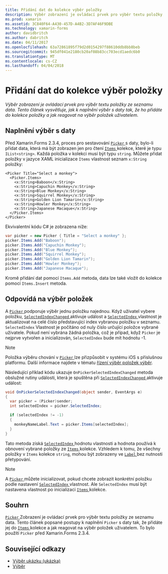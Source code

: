 ```yaml
---
title: Přidání dat do kolekce výběr položky
description: Výběr zobrazení je ovládací prvek pro výběr textu položky ze seznamu data. Tento článek vysvětluje, jak k naplnění výběr s daty tak, že ho přidáte do kolekce položky a jak reagovat na výběr položek uživatelem.
ms.prod: xamarin
ms.assetid: 3C840F64-A430-457D-A4B2-3D7AF46F9DBE
ms.technology: xamarin-forms
author: davidbritch
ms.author: dabritch
ms.date: 04/11/2017
ms.openlocfilehash: 63a72861895f79d2d0154297f88610ddb8bb8beb
ms.sourcegitcommit: 945df041e2180cb20af08b83cc703ecd1aedc6b0
ms.translationtype: MT
ms.contentlocale: cs-CZ
ms.lasthandoff: 04/04/2018
---
```

# <a name="adding-data-to-a-pickers-items-collection"></a>Přidání dat do kolekce výběr položky

_Výběr zobrazení je ovládací prvek pro výběr textu položky ze seznamu data. Tento článek vysvětluje, jak k naplnění výběr s daty tak, že ho přidáte do kolekce položky a jak reagovat na výběr položek uživatelem._

## <a name="populating-a-picker-with-data"></a>Naplnění výběr s daty

Před Xamarin.Forms 2.3.4, proces pro sestavování [ `Picker` ](https://developer.xamarin.com/api/type/Xamarin.Forms.Picker/) s daty, bylo-li přidat data, která má být zobrazen jen pro čtení [ `Items` ](https://developer.xamarin.com/api/property/Xamarin.Forms.Picker.Items/) kolekce, které je typu `IList<string>`. Každá položka v kolekci musí být typu `string`. Můžete přidat položky v jazyce XAML inicializace `Items` vlastnost seznam `x:String` položky:

```xaml
<Picker Title="Select a monkey">
  <Picker.Items>
    <x:String>Baboon</x:String>
    <x:String>Capuchin Monkey</x:String>
    <x:String>Blue Monkey</x:String>
    <x:String>Squirrel Monkey</x:String>
    <x:String>Golden Lion Tamarin</x:String>
    <x:String>Howler Monkey</x:String>
    <x:String>Japanese Macaque</x:String>
  </Picker.Items>
</Picker>
```

Ekvivalentní kódu C# je zobrazena níže:

```csharp
var picker = new Picker { Title = "Select a monkey" };
picker.Items.Add("Baboon");
picker.Items.Add("Capuchin Monkey");
picker.Items.Add("Blue Monkey");
picker.Items.Add("Squirrel Monkey");
picker.Items.Add("Golden Lion Tamarin");
picker.Items.Add("Howler Monkey");
picker.Items.Add("Japanese Macaque");
```

Kromě přidání dat pomocí `Items.Add` metoda, data lze také vložit do kolekce pomocí `Items.Insert` metoda.

## <a name="responding-to-item-selection"></a>Odpovídá na výběr položek

A [ `Picker` ](https://developer.xamarin.com/api/type/Xamarin.Forms.Picker/) podporuje výběr jednu položku najednou. Když uživatel vybere položku, [ `SelectedIndexChanged` ](https://developer.xamarin.com/api/event/Xamarin.Forms.Picker.SelectedIndexChanged/) aktivuje událost a [ `SelectedIndex` ](https://developer.xamarin.com/api/property/Xamarin.Forms.Picker.SelectedIndex/) vlastnost je aktualizovat na celé číslo představující index vybranou položku v seznamu. `SelectedIndex` Vlastnost je počítáno od nuly číslo určující položce vybrané uživatele. Pokud není vybrána žádná položka, což je případ, když `Picker` je nejprve vytvořen a inicializován, `SelectedIndex` bude mít hodnotu -1.

> [!NOTE]
> Položka výběru chování v [ `Picker` ](https://developer.xamarin.com/api/type/Xamarin.Forms.Picker/) lze přizpůsobit v systému iOS s příslušnou platformu. Další informace najdete v tématu [řízení výběr položek výběr](~/xamarin-forms/platform/platform-specifics/consuming/ios.md#picker_update_mode).

Následující příklad kódu ukazuje `OnPickerSelectedIndexChanged` metoda obslužné rutiny události, která je spuštěna při [ `SelectedIndexChanged` ](https://developer.xamarin.com/api/event/Xamarin.Forms.Picker.SelectedIndexChanged/) aktivuje událost:

```csharp
void OnPickerSelectedIndexChanged(object sender, EventArgs e)
{
  var picker = (Picker)sender;
  int selectedIndex = picker.SelectedIndex;

  if (selectedIndex != -1)
  {
    monkeyNameLabel.Text = picker.Items[selectedIndex];
  }
}
```

Tato metoda získá [ `SelectedIndex` ](https://developer.xamarin.com/api/property/Xamarin.Forms.Picker.SelectedIndex/) hodnotu vlastnosti a hodnota používá k obnovení vybrané položky ze [ `Items` ](https://developer.xamarin.com/api/property/Xamarin.Forms.Picker.Items/) kolekce. Vzhledem k tomu, že všechny položky v `Items` kolekce `string`, mohou být zobrazeny ve [ `Label` ](https://developer.xamarin.com/api/type/Xamarin.Forms.Label/) bez nutnosti přetypování.

> [!NOTE]
> A [ `Picker` ](https://developer.xamarin.com/api/type/Xamarin.Forms.Picker/) můžete inicializovat, pokud chcete zobrazit konkrétní položku podle nastavení [ `SelectedIndex` ](https://developer.xamarin.com/api/property/Xamarin.Forms.Picker.SelectedIndex/) vlastnost. Ale `SelectedIndex` musí být nastavena vlastnost po inicializaci [ `Items` ](https://developer.xamarin.com/api/property/Xamarin.Forms.Picker.Items/) kolekce.

## <a name="summary"></a>Souhrn

[ `Picker` ](https://developer.xamarin.com/api/type/Xamarin.Forms.Picker/) Zobrazení je ovládací prvek pro výběr textu položky ze seznamu data. Tento článek popsané postupy k naplnění `Picker` s daty tak, že přidáte jej do [ `Items` ](https://developer.xamarin.com/api/property/Xamarin.Forms.Picker.Items/) kolekce a jak reagovat na výběr položek uživatelem. To bylo použití `Picker` před Xamarin.Forms 2.3.4.


## <a name="related-links"></a>Související odkazy

- [Výběr ukázku (ukázka)](https://developer.xamarin.com/samples/xamarin-forms/UserInterface/PickerDemo/)
- [Výběr](https://developer.xamarin.com/api/type/Xamarin.Forms.Picker/)
